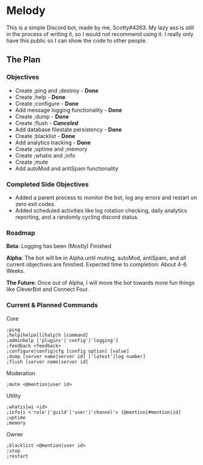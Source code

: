 # Melody

This is a simple Discord bot, made by me, Scotty#4263. My lazy ass is still in the process of writing it, so I would not recommend using it. I really only have this public so I can show the code to other people.

## The Plan

### Objectives

* Create ;ping and ;destroy - **Done**
* Create ;help - **Done**
* Create ;configure - **Done**
* Add message logging functionality - **Done**
* Create ;dump - **Done**
* Create ;flush - ***Canceled***
* Add database filestate persistency - **Done**
* Create ;blacklist - **Done**
* Add analytics tracking - **Done**
* Create ;uptime and ;memory
* Create ;whatis and ;info
* Create ;mute
* Add autoMod and antiSpam functionality

### Completed Side Objectives

* Added a parent process to monitor the bot, log any errors and restart on zero exit codes.
* Added scheduled activities like log rotation checking, daily analytics reporting, and a randomly cycling discord status.

### Roadmap

**Beta**: Logging has been (Mostly) Finished

**Alpha**: The bot will be in Alpha until muting, autoMod, antiSpam, and all current objectives are finished. Expected time to completion: About 4-6 Weeks.

**The Future**: Once out of Alpha, I will move the bot towards more fun things like CleverBot and Connect Four.

### Current & Planned Commands

Core
```
;ping
;help|helpall|halp|h [command]
;adminhelp ['plugins'|'config'|'logging']
;feedback <feedback>
;configure|config|cfg [config option] [value]
;dump [server name|server id] ['latest'|log number]
;flush [server name|server id]
```

Moderation
```
;mute <@mention|user id>
```

Utility
```
;whatis|wi <id>
;info|i <'role'|'guild'|'user'|'channel'> [@mention|#mention|id]
;uptime
;memory
```

Owner
```
;blacklist <@mention|user id>
;stop
;restart
```